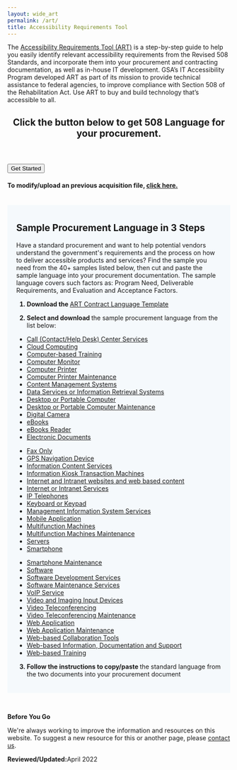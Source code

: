 ```yaml
---
layout: wide_art
permalink: /art/
title: Accessibility Requirements Tool
---
```

The <a href="/art/">Accessibility Requirements Tool (ART)</a> is a step-by-step guide to help you easily identify relevant accessibility requirements from the Revised 508 Standards, and incorporate them into your procurement and contracting documentation, as well as in-house IT development. GSA’s IT Accessibility Program developed ART as part of its mission to provide technical assistance to federal agencies, to improve compliance with Section 508 of the Rehabilitation Act. Use ART to buy and build technology that’s accessible to all.
<div class="usa-card-group">
  <div class="tablet:grid-col-12 usa-card">
    <div class="usa-card__container">
      <header class="usa-card__header">
        <h2 class="usa-card__heading">Click the button below to get 508 Language for your procurement.</h2>
      </header>
      <div class="usa-card__body">
        <div class="mobile-lg:grid-col-8">
          <a href="/art/ict_name">
            <button class="usa-button usa-button--accent-warm usa-focus">Get Started</button>
          </a>
        <h4>To modify/upload an previous acquisition file, <a href="#" id="json_upload">click here.</a></h4>
        </div>
      </div>
    </div>
  </div>
</div>
<!-- Start: @file-input--specific -->
<div class="usa-form-group" id="json_upload_div" style="display: none;">
  <h3>Upload a JSON file</h3>
  <label class="usa-label" for="file-input-specific"
    >Input accepts only specific file types</label
  >
  <span class="usa-hint" id="file-input-specific-hint"
    >Select JSON files</span
  >
  <input
    id="file-input-specific"
    class="usa-file-input"
    type="file"
    name="file-input-specific"
    aria-describedby="file-input-specific-hint"
    accept=".pdf,.txt"
    multiple
  />
</div>
<br>
<!-- End: @file-input--specific -->
<div id="target" style="background-color: #f5f9fc; padding:10px 20px 20px 20px">
  <h2>
    <strong>Sample Procurement Language in 3 Steps</strong>
  </h2>
  <p>
    Have a standard procurement and want to help potential vendors understand the government's requirements and the process on how to deliver accessible products and services? Find the sample you need from the 40+ samples listed below, then cut and paste the sample language into your procurement documentation. The sample language covers such factors as: Program Need, Deliverable Requirements, and Evaluation and Acceptance Factors.
  </p>
  
  <ol style="font-weight: bold;">
    <li>
      <p>
        <strong>Download</strong> the <a target="_blank" href="https://assets.section508.gov/files/ART%20Contract%20Language%20Template.pdf " style="font-weight: normal;"> ART Contract Language Template </a>
      </p>
    </li>
    <li>
      <p>
        <strong>Select and download</strong> <span style="font-weight: normal;"> the sample procurement language from the list below: </span>
      </p>
    </li>
  </ol>
  
  <div class="grid-row grid-gap">
    <div class="desktop:grid-col-4">
      <ul class="list_1">
        <li>
          <a href="/sample-procurement/call-contacthelp-desk-center-services">Call (Contact/Help Desk) Center Services</a>
        </li>
        <li>
          <a href="/sample-procurement/cloud-computing">Cloud Computing</a>
        </li>
        <li>
          <a href="/sample-procurement/computer-based-training">Computer-based Training</a>
        </li>
        <li>
          <a href="/sample-procurement/computer-monitor">Computer Monitor</a>
        </li>
        <li>
          <a href="/sample-procurement/computer-printer">Computer Printer</a>
        </li>
        <li>
          <a href="/sample-procurement/computer-printer-maintenance ">Computer Printer Maintenance</a>
        </li>
        <li>
          <a href="/sample-procurement/content-management-systems">Content Management Systems</a>
        </li>
        <li>
          <a href="/sample-procurement/data-services-or-information-retrieval-systems">Data Services or Information Retrieval Systems</a>
        </li>
        <li>
          <a href="/sample-procurement/desktop-or-portable-computer">Desktop or Portable Computer</a>
        </li>
        <li>
          <a href="/sample-procurement/desktop-or-portable-computer-maintenance">Desktop or Portable Computer Maintenance</a>
        </li>
        <li>
          <a href="/sample-procurement/digital-camera">Digital Camera</a>
        </li>
        <li>
          <a href="/sample-procurement/ebooks">eBooks</a>
        </li>
        <li>
          <a href="/sample-procurement/ebooks-reader">eBooks Reader</a>
        </li>
        <li>
          <a href="/sample-procurement/electronic-documents">Electronic Documents</a>
        </li>
      </ul>
    </div>
    <div class="desktop:grid-col-4">
      <ul class="list_1">
        <li>
          <a href="/sample-procurement/fax-machine ">Fax Only</a>
        </li>
        <li>
          <a href="/sample-procurement/gps-navigation-device">GPS Navigation Device</a>
        </li>
        <li>
          <a href="/sample-procurement/information-content-services">Information Content Services</a>
        </li>
        <li>
          <a href="/sample-procurement/information-kioskstransaction-machines">Information Kiosk Transaction Machines</a>
        </li>
        <li>
          <a href="/sample-procurement/internet-and-intranet-websites-and-web-based-content">Internet and Intranet websites and web based content</a>
        </li>
        <li>
          <a href=" /sample-procurement/intranet-or-internet-services">Internet or Intranet Services</a>
        </li>
        <li>
          <a href="/sample-procurement/ip-telephones">IP Telephones</a>
        </li>
        <li>
          <a href="/sample-procurement/keyboard-or-keypad">Keyboard or Keypad</a>
        </li>
        <li>
          <a href="/sample-procurement/management-information-system-services">Management Information System Services</a>
        </li>
        <li>
          <a href=" /sample-procurement/mobile-application">Mobile Application</a>
        </li>
        <li>
          <a href="/sample-procurement/multifunction-machine">Multifunction Machines</a>
        </li>
        <li>
          <a href="/sample-procurement/multifunction-machines-maintenance ">Multifunction Machines Maintenance</a>
        </li>
        <li>
          <a href="/sample-procurement/servers">Servers</a>
        </li>
        <li>
          <a href="/sample-procurement/smartphone">Smartphone</a>
        </li>
      </ul>
    </div>
    <div class="desktop:grid-col-4">
      <ul class="list_1">
        <li>
          <a href="/sample-procurement/smartphone-maintenance ">Smartphone Maintenance</a>
        </li>
        <li>
          <a href="/sample-procurement/electronic-software ">Software</a>
        </li>
        <li>
          <a href="/sample-procurement/software-development-services">Software Development Services</a>
        </li>
        <li>
          <a href="/sample-procurement/software-maintenance-services ">Software Maintenance Services</a>
        </li>
        <li>
          <a href="/sample-procurement/voip-services">VoIP Service</a>
        </li>
        <li>
          <a href="/sample-procurement/video-and-imaging-input-devices">Video and Imaging Input Devices</a>
        </li>
        <li>
          <a href="/sample-procurement/video-teleconferencing">Video Teleconferencing</a>
        </li>
        <li>
          <a href="/sample-procurement/video-teleconference-maintenance ">Video Teleconferencing Maintenance</a>
        </li>
        <li>
          <a href="/sample-procurement/web-application">Web Application</a>
        </li>
        <li>
          <a href="/sample-procurement/web-application-maintenance">Web Application Maintenance</a>
        </li>
        <li>
          <a href="/sample-procurement/web-based-collaboration-tools">Web-based Collaboration Tools</a>
        </li>
        <li>
          <a href="/sample-procurement/web-based-information-documentation-and-support ">Web-based Information, Documentation and Support</a>
        </li>
        <li>
          <a href="/sample-procurement/web-based-training">Web-based Training</a>
        </li>
      </ul>
    </div>
  </div>
  
  <ol start="3" style="font-weight: bold; margin-top: 10px;">
    <li>
      <p>
        <strong>Follow the instructions to copy/paste </strong> <span style="font-weight: normal;">the standard language from the two documents into your procurement document </span>
      </p>
    </li>
  </ol>
</div>

<p>  </p>

<div class="grid-row grid-gap">
  <div class="border-base radius-lg border-1px">
    <div class="padding-1">
      <p>
        <strong>Before You Go</strong>
      </p>
      <p dir="ltr">
        We're always working to improve the information and resources on this website. To suggest a new resource for this or another page, please <a class="mailto" href="mailto:section.508@gsa.gov">contact us</a>.
      </p>
    </div>
  </div>
</div>
<div>
  <p><span class="bold"><strong>Reviewed/Updated:</strong>April 2022 </span></p>
</div>